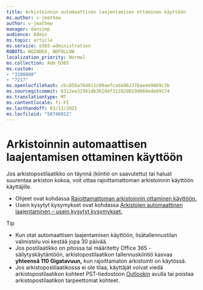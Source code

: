 ```yaml
---
title: Arkistoinnin automaattisen laajentamisen ottaminen käyttöön
ms.author: v-jmathew
author: v-jmathew
manager: dansimp
audience: Admin
ms.topic: article
ms.service: o365-administration
ROBOTS: NOINDEX, NOFOLLOW
localization_priority: Normal
ms.collection: Adm_O365
ms.custom:
- "3100008"
- "7217"
ms.openlocfilehash: cbc856a76d811c09aefcada962376ae4e9469c3b
ms.sourcegitcommit: 6312ee31561db36104f32282d019d069ede69174
ms.translationtype: MT
ms.contentlocale: fi-FI
ms.lasthandoff: 03/11/2021
ms.locfileid: "50746012"
---
```

# <a name="enable-auto-expanding-archiving"></a>Arkistoinnin automaattisen laajentamisen ottaminen käyttöön

Jos arkistopostilaatikko on täynnä (kiintiö on saavutettu) tai haluat suurentaa arkiston kokoa, voit ottaa rajoittamattoman arkistoinnin käyttöön käyttäjille.

- Ohjeet ovat kohdassa [Rajoittamattoman arkistoinnin ottaminen käyttöön.](https://docs.microsoft.com/office365/securitycompliance/enable-unlimited-archiving)
- Usein kysytyt kysymykset ovat kohdassa [Arkistojen automaattinen laajentaminen – usein kysytyt kysymykset.](https://blogs.technet.microsoft.com/exchange/2018/04/09/office-365-auto-expanding-archives-faq/)

> [!TIP]
>
> - Kun otat automaattisen laajentamisen käyttöön, lisätallennustilan valmistelu voi kestää jopa 30 päivää.
> - Jos postilaatikko on pitossa tai määritetty Office 365 -säilytyskäytäntöön, arkistopostilaatikon tallennuskiintiö kasvaa **yhteensä 110 Gigatavuun,** kun rajoittamaton arkistointi on käytössä.
> - Jos arkistopostilaatikossa ei ole tilaa, käyttäjät voivat viedä arkistopostilaatikon kohteet PST-tiedostoon [Outlookin](https://support.office.com/article/Export-or-backup-email-contacts-and-calendar-to-an-Outlook-pst-file-14252b52-3075-4e9b-be4e-ff9ef1068f91) avulla tai poistaa arkistopostilaatikon tarpeettomat kohteet.
